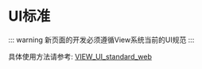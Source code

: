# UI标准

::: warning
新页面的开发必须遵循View系统当前的UI规范
:::

具体使用方法请参考: [VIEW_UI_standard_web](https://tech.tkeasia.com/tk_VIEW_UI_standard_web_2.53/formelements.html)
